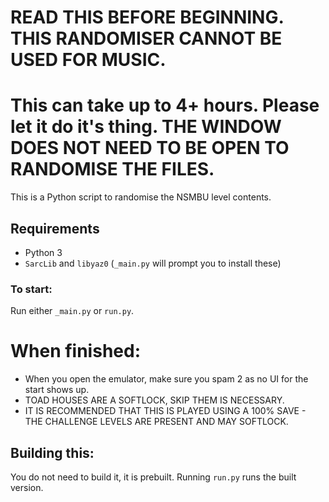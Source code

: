 # READ THIS BEFORE BEGINNING. THIS RANDOMISER CANNOT BE USED FOR MUSIC.

# This can take up to 4+ hours. Please let it do it's thing. THE WINDOW DOES NOT NEED TO BE OPEN TO RANDOMISE THE FILES.

This is a Python script to randomise the NSMBU level contents.
<br>
## Requirements
- Python 3
- `SarcLib` and `libyaz0` (`_main.py` will prompt you to install these)

### To start: 
Run either `_main.py` or `run.py`.

# When finished:
- When you open the emulator, make sure you spam 2 as no UI for the start shows up.
- TOAD HOUSES ARE A SOFTLOCK, SKIP THEM IS NECESSARY.
- IT IS RECOMMENDED THAT THIS IS PLAYED USING A 100% SAVE - THE CHALLENGE LEVELS ARE PRESENT AND MAY SOFTLOCK.

## Building this:
You do not need to build it, it is prebuilt. Running `run.py` runs the built version.
